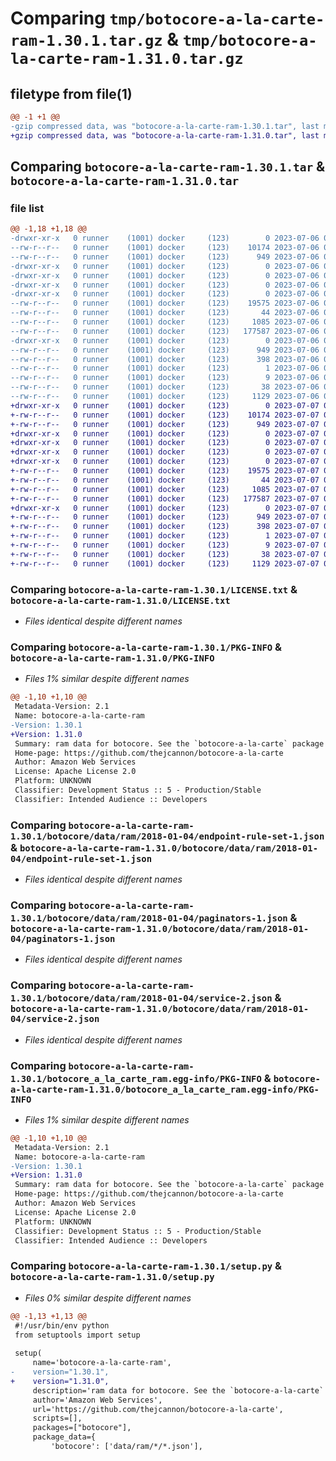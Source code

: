 # Comparing `tmp/botocore-a-la-carte-ram-1.30.1.tar.gz` & `tmp/botocore-a-la-carte-ram-1.31.0.tar.gz`

## filetype from file(1)

```diff
@@ -1 +1 @@
-gzip compressed data, was "botocore-a-la-carte-ram-1.30.1.tar", last modified: Thu Jul  6 01:45:22 2023, max compression
+gzip compressed data, was "botocore-a-la-carte-ram-1.31.0.tar", last modified: Fri Jul  7 01:44:14 2023, max compression
```

## Comparing `botocore-a-la-carte-ram-1.30.1.tar` & `botocore-a-la-carte-ram-1.31.0.tar`

### file list

```diff
@@ -1,18 +1,18 @@
-drwxr-xr-x   0 runner    (1001) docker     (123)        0 2023-07-06 01:45:22.647079 botocore-a-la-carte-ram-1.30.1/
--rw-r--r--   0 runner    (1001) docker     (123)    10174 2023-07-06 01:45:22.000000 botocore-a-la-carte-ram-1.30.1/LICENSE.txt
--rw-r--r--   0 runner    (1001) docker     (123)      949 2023-07-06 01:45:22.647079 botocore-a-la-carte-ram-1.30.1/PKG-INFO
-drwxr-xr-x   0 runner    (1001) docker     (123)        0 2023-07-06 01:45:22.647079 botocore-a-la-carte-ram-1.30.1/botocore/
-drwxr-xr-x   0 runner    (1001) docker     (123)        0 2023-07-06 01:45:22.647079 botocore-a-la-carte-ram-1.30.1/botocore/data/
-drwxr-xr-x   0 runner    (1001) docker     (123)        0 2023-07-06 01:45:22.647079 botocore-a-la-carte-ram-1.30.1/botocore/data/ram/
-drwxr-xr-x   0 runner    (1001) docker     (123)        0 2023-07-06 01:45:22.647079 botocore-a-la-carte-ram-1.30.1/botocore/data/ram/2018-01-04/
--rw-r--r--   0 runner    (1001) docker     (123)    19575 2023-07-06 01:44:40.000000 botocore-a-la-carte-ram-1.30.1/botocore/data/ram/2018-01-04/endpoint-rule-set-1.json
--rw-r--r--   0 runner    (1001) docker     (123)       44 2023-07-06 01:44:40.000000 botocore-a-la-carte-ram-1.30.1/botocore/data/ram/2018-01-04/examples-1.json
--rw-r--r--   0 runner    (1001) docker     (123)     1085 2023-07-06 01:44:40.000000 botocore-a-la-carte-ram-1.30.1/botocore/data/ram/2018-01-04/paginators-1.json
--rw-r--r--   0 runner    (1001) docker     (123)   177587 2023-07-06 01:44:40.000000 botocore-a-la-carte-ram-1.30.1/botocore/data/ram/2018-01-04/service-2.json
-drwxr-xr-x   0 runner    (1001) docker     (123)        0 2023-07-06 01:45:22.647079 botocore-a-la-carte-ram-1.30.1/botocore_a_la_carte_ram.egg-info/
--rw-r--r--   0 runner    (1001) docker     (123)      949 2023-07-06 01:45:22.000000 botocore-a-la-carte-ram-1.30.1/botocore_a_la_carte_ram.egg-info/PKG-INFO
--rw-r--r--   0 runner    (1001) docker     (123)      398 2023-07-06 01:45:22.000000 botocore-a-la-carte-ram-1.30.1/botocore_a_la_carte_ram.egg-info/SOURCES.txt
--rw-r--r--   0 runner    (1001) docker     (123)        1 2023-07-06 01:45:22.000000 botocore-a-la-carte-ram-1.30.1/botocore_a_la_carte_ram.egg-info/dependency_links.txt
--rw-r--r--   0 runner    (1001) docker     (123)        9 2023-07-06 01:45:22.000000 botocore-a-la-carte-ram-1.30.1/botocore_a_la_carte_ram.egg-info/top_level.txt
--rw-r--r--   0 runner    (1001) docker     (123)       38 2023-07-06 01:45:22.647079 botocore-a-la-carte-ram-1.30.1/setup.cfg
--rw-r--r--   0 runner    (1001) docker     (123)     1129 2023-07-06 01:45:22.000000 botocore-a-la-carte-ram-1.30.1/setup.py
+drwxr-xr-x   0 runner    (1001) docker     (123)        0 2023-07-07 01:44:14.975602 botocore-a-la-carte-ram-1.31.0/
+-rw-r--r--   0 runner    (1001) docker     (123)    10174 2023-07-07 01:44:14.000000 botocore-a-la-carte-ram-1.31.0/LICENSE.txt
+-rw-r--r--   0 runner    (1001) docker     (123)      949 2023-07-07 01:44:14.975602 botocore-a-la-carte-ram-1.31.0/PKG-INFO
+drwxr-xr-x   0 runner    (1001) docker     (123)        0 2023-07-07 01:44:14.975602 botocore-a-la-carte-ram-1.31.0/botocore/
+drwxr-xr-x   0 runner    (1001) docker     (123)        0 2023-07-07 01:44:14.975602 botocore-a-la-carte-ram-1.31.0/botocore/data/
+drwxr-xr-x   0 runner    (1001) docker     (123)        0 2023-07-07 01:44:14.975602 botocore-a-la-carte-ram-1.31.0/botocore/data/ram/
+drwxr-xr-x   0 runner    (1001) docker     (123)        0 2023-07-07 01:44:14.975602 botocore-a-la-carte-ram-1.31.0/botocore/data/ram/2018-01-04/
+-rw-r--r--   0 runner    (1001) docker     (123)    19575 2023-07-07 01:43:28.000000 botocore-a-la-carte-ram-1.31.0/botocore/data/ram/2018-01-04/endpoint-rule-set-1.json
+-rw-r--r--   0 runner    (1001) docker     (123)       44 2023-07-07 01:43:28.000000 botocore-a-la-carte-ram-1.31.0/botocore/data/ram/2018-01-04/examples-1.json
+-rw-r--r--   0 runner    (1001) docker     (123)     1085 2023-07-07 01:43:28.000000 botocore-a-la-carte-ram-1.31.0/botocore/data/ram/2018-01-04/paginators-1.json
+-rw-r--r--   0 runner    (1001) docker     (123)   177587 2023-07-07 01:43:28.000000 botocore-a-la-carte-ram-1.31.0/botocore/data/ram/2018-01-04/service-2.json
+drwxr-xr-x   0 runner    (1001) docker     (123)        0 2023-07-07 01:44:14.975602 botocore-a-la-carte-ram-1.31.0/botocore_a_la_carte_ram.egg-info/
+-rw-r--r--   0 runner    (1001) docker     (123)      949 2023-07-07 01:44:14.000000 botocore-a-la-carte-ram-1.31.0/botocore_a_la_carte_ram.egg-info/PKG-INFO
+-rw-r--r--   0 runner    (1001) docker     (123)      398 2023-07-07 01:44:14.000000 botocore-a-la-carte-ram-1.31.0/botocore_a_la_carte_ram.egg-info/SOURCES.txt
+-rw-r--r--   0 runner    (1001) docker     (123)        1 2023-07-07 01:44:14.000000 botocore-a-la-carte-ram-1.31.0/botocore_a_la_carte_ram.egg-info/dependency_links.txt
+-rw-r--r--   0 runner    (1001) docker     (123)        9 2023-07-07 01:44:14.000000 botocore-a-la-carte-ram-1.31.0/botocore_a_la_carte_ram.egg-info/top_level.txt
+-rw-r--r--   0 runner    (1001) docker     (123)       38 2023-07-07 01:44:14.975602 botocore-a-la-carte-ram-1.31.0/setup.cfg
+-rw-r--r--   0 runner    (1001) docker     (123)     1129 2023-07-07 01:44:14.000000 botocore-a-la-carte-ram-1.31.0/setup.py
```

### Comparing `botocore-a-la-carte-ram-1.30.1/LICENSE.txt` & `botocore-a-la-carte-ram-1.31.0/LICENSE.txt`

 * *Files identical despite different names*

### Comparing `botocore-a-la-carte-ram-1.30.1/PKG-INFO` & `botocore-a-la-carte-ram-1.31.0/PKG-INFO`

 * *Files 1% similar despite different names*

```diff
@@ -1,10 +1,10 @@
 Metadata-Version: 2.1
 Name: botocore-a-la-carte-ram
-Version: 1.30.1
+Version: 1.31.0
 Summary: ram data for botocore. See the `botocore-a-la-carte` package for more info.
 Home-page: https://github.com/thejcannon/botocore-a-la-carte
 Author: Amazon Web Services
 License: Apache License 2.0
 Platform: UNKNOWN
 Classifier: Development Status :: 5 - Production/Stable
 Classifier: Intended Audience :: Developers
```

### Comparing `botocore-a-la-carte-ram-1.30.1/botocore/data/ram/2018-01-04/endpoint-rule-set-1.json` & `botocore-a-la-carte-ram-1.31.0/botocore/data/ram/2018-01-04/endpoint-rule-set-1.json`

 * *Files identical despite different names*

### Comparing `botocore-a-la-carte-ram-1.30.1/botocore/data/ram/2018-01-04/paginators-1.json` & `botocore-a-la-carte-ram-1.31.0/botocore/data/ram/2018-01-04/paginators-1.json`

 * *Files identical despite different names*

### Comparing `botocore-a-la-carte-ram-1.30.1/botocore/data/ram/2018-01-04/service-2.json` & `botocore-a-la-carte-ram-1.31.0/botocore/data/ram/2018-01-04/service-2.json`

 * *Files identical despite different names*

### Comparing `botocore-a-la-carte-ram-1.30.1/botocore_a_la_carte_ram.egg-info/PKG-INFO` & `botocore-a-la-carte-ram-1.31.0/botocore_a_la_carte_ram.egg-info/PKG-INFO`

 * *Files 1% similar despite different names*

```diff
@@ -1,10 +1,10 @@
 Metadata-Version: 2.1
 Name: botocore-a-la-carte-ram
-Version: 1.30.1
+Version: 1.31.0
 Summary: ram data for botocore. See the `botocore-a-la-carte` package for more info.
 Home-page: https://github.com/thejcannon/botocore-a-la-carte
 Author: Amazon Web Services
 License: Apache License 2.0
 Platform: UNKNOWN
 Classifier: Development Status :: 5 - Production/Stable
 Classifier: Intended Audience :: Developers
```

### Comparing `botocore-a-la-carte-ram-1.30.1/setup.py` & `botocore-a-la-carte-ram-1.31.0/setup.py`

 * *Files 0% similar despite different names*

```diff
@@ -1,13 +1,13 @@
 #!/usr/bin/env python
 from setuptools import setup
 
 setup(
     name='botocore-a-la-carte-ram',
-    version="1.30.1",
+    version="1.31.0",
     description='ram data for botocore. See the `botocore-a-la-carte` package for more info.',
     author='Amazon Web Services',
     url='https://github.com/thejcannon/botocore-a-la-carte',
     scripts=[],
     packages=["botocore"],
     package_data={
         'botocore': ['data/ram/*/*.json'],
```

